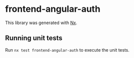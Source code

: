 # frontend-angular-auth

This library was generated with [Nx](https://nx.dev).

## Running unit tests

Run `nx test frontend-angular-auth` to execute the unit tests.
